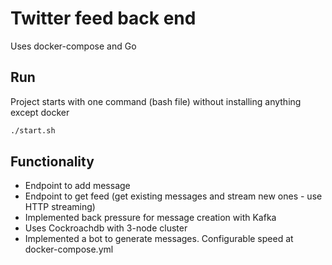 # Twitter feed back end

Uses docker-compose and Go

## Run

Project starts with one command (bash file) without installing anything except docker

``` bash
./start.sh
```

## Functionality

- Endpoint to add message
- Endpoint to get feed (get existing messages and stream new ones - use HTTP streaming)
- Implemented back pressure for message creation with Kafka
- Uses Cockroachdb with 3-node cluster
- Implemented a bot to generate messages. Configurable speed at docker-compose.yml
